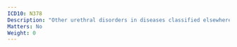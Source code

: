```yaml
---
ICD10: N378
Description: "Other urethral disorders in diseases classified elsewhere"
Matters: No
Weight: 0
---
```


